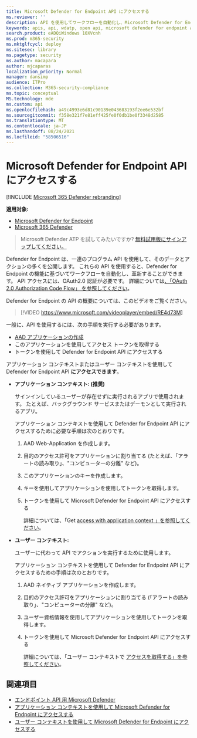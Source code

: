 ```yaml
---
title: Microsoft Defender for Endpoint API にアクセスする
ms.reviewer: ''
description: API を使用してワークフローを自動化し、Microsoft Defender for Endpoint の機能に基づいて革新する方法について説明します。
keywords: apis, api, wdatp, open api, microsoft defender for endpoint api, microsoft Defender atp, public api, supported apis, alerts, device, user, domain, ip, file, advanced hunting, query
search.product: eADQiWindows 10XVcnh
ms.prod: m365-security
ms.mktglfcycl: deploy
ms.sitesec: library
ms.pagetype: security
ms.author: macapara
author: mjcaparas
localization_priority: Normal
manager: dansimp
audience: ITPro
ms.collection: M365-security-compliance
ms.topic: conceptual
MS.technology: mde
ms.custom: api
ms.openlocfilehash: a49c4993e6d81c90139e043683193f2ee6e532bf
ms.sourcegitcommit: f358e321f7e81eff425fe0f0db1be0f3348d2585
ms.translationtype: MT
ms.contentlocale: ja-JP
ms.lasthandoff: 08/24/2021
ms.locfileid: "58506516"
---
```

# <a name="access-the-microsoft-defender-for-endpoint-apis"></a>Microsoft Defender for Endpoint API にアクセスする

[!INCLUDE [Microsoft 365 Defender rebranding](../../includes/microsoft-defender.md)]

**適用対象:**
- [Microsoft Defender for Endpoint](https://go.microsoft.com/fwlink/p/?linkid=2154037)
- [Microsoft 365 Defender](https://go.microsoft.com/fwlink/?linkid=2118804)

> Microsoft Defender ATP を試してみたいですか? [無料試用版にサインアップしてください。](https://signup.microsoft.com/create-account/signup?products=7f379fee-c4f9-4278-b0a1-e4c8c2fcdf7e&ru=https://aka.ms/MDEp2OpenTrial?ocid=docs-wdatp-exposedapis-abovefoldlink)

Defender for Endpoint は、一連のプログラム API を使用して、そのデータとアクションの多くを公開します。 これらの API を使用すると、Defender for Endpoint の機能に基づいてワークフローを自動化し、革新することができます。 API アクセスには、OAuth2.0 認証が必要です。 詳細については[、「OAuth 2.0 Authorization Code Flow」 を参照してください](/azure/active-directory/develop/active-directory-v2-protocols-oauth-code)。

Defender for Endpoint の API の概要については、このビデオをご覧ください。

> [!VIDEO https://www.microsoft.com/videoplayer/embed/RE4d73M]

一般に、API を使用するには、次の手順を実行する必要があります。

- [AAD アプリケーションの作成](/microsoft-365/security/defender-endpoint/exposed-apis-create-app-nativeapp)
- このアプリケーションを使用してアクセス トークンを取得する
- トークンを使用して Defender for Endpoint API にアクセスする

アプリケーション コンテキストまたはユーザー コンテキストを使用して Defender for Endpoint API **にアクセスできます**。

- **アプリケーション コンテキスト: (推奨)**

  サインインしているユーザーが存在せずに実行されるアプリで使用されます。 たとえば、バックグラウンド サービスまたはデーモンとして実行されるアプリ。

  アプリケーション コンテキストを使用して Defender for Endpoint API にアクセスするために必要な手順は次のとおりです。

  1. AAD Web-Application を作成します。
  2. 目的のアクセス許可をアプリケーションに割り当てる (たとえば、「アラートの読み取り」、"コンピューターの分離" など)。
  3. このアプリケーションのキーを作成します。
  4. キーを使用してアプリケーションを使用してトークンを取得します。
  5. トークンを使用して Microsoft Defender for Endpoint API にアクセスする

     詳細については、「Get [access with application context 」を参照してください](exposed-apis-create-app-webapp.md)。

- **ユーザー コンテキスト:**

  ユーザーに代わって API でアクションを実行するために使用します。

  アプリケーション コンテキストを使用して Defender for Endpoint API にアクセスするための手順は次のとおりです。

  1. AAD ネイティブ アプリケーションを作成します。
  2. 目的のアクセス許可をアプリケーションに割り当てる (「アラートの読み取り」、"コンピューターの分離" など)。
  3. ユーザー資格情報を使用してアプリケーションを使用してトークンを取得します。
  4. トークンを使用して Microsoft Defender for Endpoint API にアクセスする

     詳細については、「ユーザー コンテキストで [アクセスを取得する」を参照してください](exposed-apis-create-app-nativeapp.md)。

## <a name="related-topics"></a>関連項目

- [エンドポイント API 用 Microsoft Defender](exposed-apis-list.md)
- [アプリケーション コンテキストを使用して Microsoft Defender for Endpoint にアクセスする](exposed-apis-create-app-webapp.md)
- [ユーザー コンテキストを使用して Microsoft Defender for Endpoint にアクセスする](exposed-apis-create-app-nativeapp.md)
